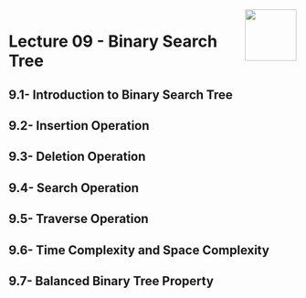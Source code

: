 <img align="right" width="90" height="90" src="https://github.com/cs-MohamedAyman/Computer-Science-Textbooks/blob/master/logos/data-structures.jpg">

# Lecture 09 - Binary Search Tree
## 9.1- Introduction to Binary Search Tree
## 9.2- Insertion Operation
## 9.3- Deletion Operation
## 9.4- Search Operation
## 9.5- Traverse Operation
## 9.6- Time Complexity and Space Complexity
## 9.7- Balanced Binary Tree Property
